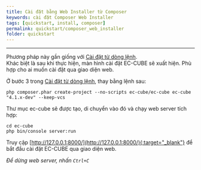 ```yaml
---
title: Cài đặt bằng Web Installer từ Composer
keywords: cài đặt Composer Web Installer
tags: [quickstart, install, composer]
permalink: quickstart/composer_web_installer
folder: quickstart
---
```


---

Phương pháp này gần giống với [Cài đặt từ dòng lệnh](/quickstart/command_install).   
Khác biệt là sau khi thực hiện, màn hình cài đặt EC-CUBE sẽ xuất hiện. Phù hợp cho ai muốn cài đặt qua giao diện web.

Ở bước 3 trong [Cài đặt từ dòng lệnh](/quickstart/command_install), thay bằng lệnh sau:

```shell
php composer.phar create-project --no-scripts ec-cube/ec-cube ec-cube "4.1.x-dev" --keep-vcs
```

Thư mục ec-cube sẽ được tạo, di chuyển vào đó và chạy web server tích hợp:

```shell
cd ec-cube
php bin/console server:run
```

Truy cập [http://127.0.0.1:8000/](http://127.0.0.1:8000/){:target="_blank"} để bắt đầu cài đặt EC-CUBE qua giao diện web.

*Để dừng web server, nhấn `Ctrl+C`*
